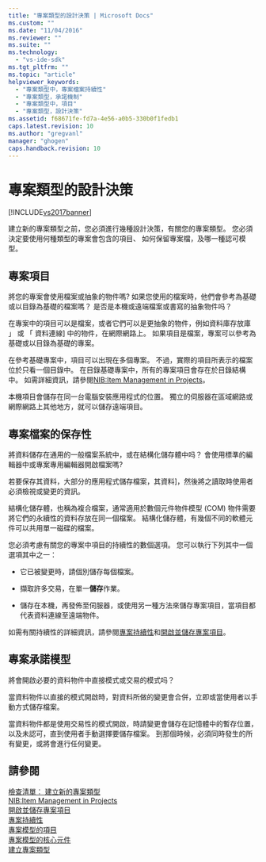 ```yaml
---
title: "專案類型的設計決策 | Microsoft Docs"
ms.custom: ""
ms.date: "11/04/2016"
ms.reviewer: ""
ms.suite: ""
ms.technology: 
  - "vs-ide-sdk"
ms.tgt_pltfrm: ""
ms.topic: "article"
helpviewer_keywords: 
  - "專案類型中，專案檔案持續性"
  - "專案類型，承諾機制"
  - "專案類型中，項目"
  - "專案類型，設計決策"
ms.assetid: f68671fe-fd7a-4e56-a0b5-330b0f1fedb1
caps.latest.revision: 10
ms.author: "gregvanl"
manager: "ghogen"
caps.handback.revision: 10
---
```

# 專案類型的設計決策
[!INCLUDE[vs2017banner](../../code-quality/includes/vs2017banner.md)]

建立新的專案類型之前，您必須進行幾種設計決策，有關您的專案類型。  您必須決定要使用何種類型的專案會包含的項目、 如何保留專案檔，及哪一種認可模型。  
  
## 專案項目  
 將您的專案會使用檔案或抽象的物件嗎?  如果您使用的檔案時，他們會參考為基礎或以目錄為基礎的檔案嗎？  是否是本機或遠端檔案或書寫的抽象物件吗？  
  
 在專案中的項目可以是檔案，或者它們可以是更抽象的物件，例如資料庫存放庫 」 或 「 資料連線\] 中的物件，在網際網路上。  如果項目是檔案，專案可以參考為基礎或以目錄為基礎的專案。  
  
 在參考基礎專案中，項目可以出現在多個專案。  不過，實際的項目所表示的檔案位於只看一個目錄中。  在目錄基礎專案中，所有的專案項目會存在於目錄結構中。  如需詳細資訊，請參閱[NIB:Item Management in Projects](http://msdn.microsoft.com/zh-tw/762e606b-7f44-4b66-97a1-e30a703654a0)。  
  
 本機項目會儲存在同一台電腦安裝應用程式的位置。  獨立的伺服器在區域網路或網際網路上其他地方，就可以儲存遠端項目。  
  
## 專案檔案的保存性  
 將資料儲存在通用的一般檔案系統中，或在結構化儲存體中吗？  會使用標準的編輯器中或專案專用編輯器開啟檔案嗎?  
  
 若要保存其資料，大部分的應用程式儲存檔案，其資料\]，然後將之讀取時使用者必須檢視或變更的資訊。  
  
 結構化儲存體，也稱為複合檔案，通常適用於數個元件物件模型 \(COM\) 物件需要將它們的永續性的資料存放在同一個檔案。  結構化儲存體，有幾個不同的軟體元件可以共用單一磁碟的檔案。  
  
 您必須考慮有關您的專案中項目的持續性的數個選項。  您可以執行下列其中一個選項其中之一：  
  
-   它已被變更時，請個別儲存每個檔案。  
  
-   擷取許多交易，在單一**儲存**作業。  
  
-   儲存在本機，再發佈至伺服器，或使用另一種方法來儲存專案項目，當項目都代表資料連線至遠端物件。  
  
 如需有關持續性的詳細資訊，請參閱[專案持續性](../../extensibility/internals/project-persistence.md)和[開啟並儲存專案項目](../../extensibility/internals/opening-and-saving-project-items.md)。  
  
## 專案承諾模型  
 將會開啟必要的資料物件中直接模式或交易的模式吗？  
  
 當資料物件以直接的模式開啟時，對資料所做的變更會合併，立即或當使用者以手動方式儲存檔案。  
  
 當資料物件都是使用交易性的模式開啟，時請變更會儲存在記憶體中的暫存位置，以及未認可，直到使用者手動選擇要儲存檔案。  到那個時候，必須同時發生的所有變更，或將會進行任何變更。  
  
## 請參閱  
 [檢查清單︰ 建立新的專案類型](../../extensibility/internals/checklist-creating-new-project-types.md)   
 [NIB:Item Management in Projects](http://msdn.microsoft.com/zh-tw/762e606b-7f44-4b66-97a1-e30a703654a0)   
 [開啟並儲存專案項目](../../extensibility/internals/opening-and-saving-project-items.md)   
 [專案持續性](../../extensibility/internals/project-persistence.md)   
 [專案模型的項目](../../extensibility/internals/elements-of-a-project-model.md)   
 [專案模型的核心元件](../../extensibility/internals/project-model-core-components.md)   
 [建立專案類型](../../extensibility/internals/creating-project-types.md)